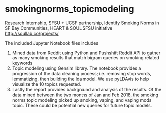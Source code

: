 # smokingnorms_topicmodeling
Research Internship, SFSU + UCSF partnership, Identify Smoking Norms in SF Bay Communities, HEART & SOUL SFSU initiative http://soullab.co/projects/

The included Jupyter Notebook files includes
1. Mined data from Reddit using Python and Pushshift Reddit API to gather as many smoking results that match bigram queries on smoking related keywords
2. Topic modeling using Gensim library. The notebook provides a progression of the data cleaning process; i.e. removing stop words, 
lemmatizing, then building the lda model. We use pyLDAvis to help visualize the 10 topics requested.
3. Lastly the report provides background and analysis of the results. Of the data mined between the two months of Jan and Feb 2018,
the smoking norms topic modeling picked up smoking, vaping, and vaping mods topic. These could be potential new queries for 
future topic models. 

